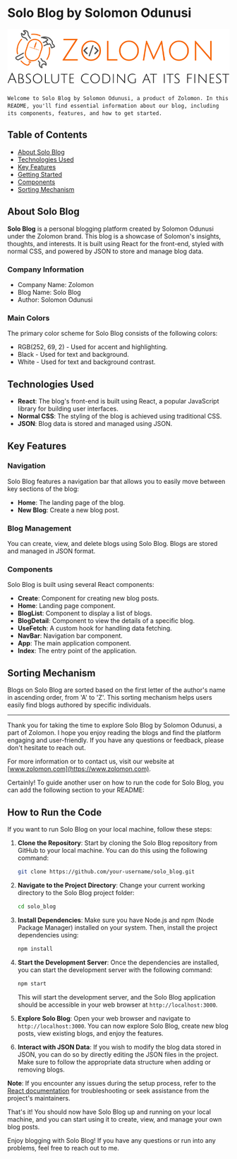 # Solo Blog by Solomon Odunusi

![Zolomon Logo](./src/zolo.svg)

``Welcome to Solo Blog by Solomon Odunusi, a product of Zolomon. In this README, you'll find essential information about our blog, including its components, features, and how to get started.``

## Table of Contents

- [About Solo Blog](#about-solo-blog)
- [Technologies Used](#technologies-used)
- [Key Features](#key-features)
- [Getting Started](#getting-started)
- [Components](#components)
- [Sorting Mechanism](#sorting-mechanism)

## About Solo Blog

**Solo Blog** is a personal blogging platform created by Solomon Odunusi under the Zolomon brand. This blog is a showcase of Solomon's insights, thoughts, and interests. It is built using React for the front-end, styled with normal CSS, and powered by JSON to store and manage blog data.

### Company Information

- Company Name: Zolomon
- Blog Name: Solo Blog
- Author: Solomon Odunusi

### Main Colors

The primary color scheme for Solo Blog consists of the following colors:
- RGB(252, 69, 2) - Used for accent and highlighting.
- Black - Used for text and background.
- White - Used for text and background contrast.

## Technologies Used

- **React**: The blog's front-end is built using React, a popular JavaScript library for building user interfaces.
- **Normal CSS**: The styling of the blog is achieved using traditional CSS.
- **JSON**: Blog data is stored and managed using JSON.

## Key Features

### Navigation

Solo Blog features a navigation bar that allows you to easily move between key sections of the blog:
- **Home**: The landing page of the blog.
- **New Blog**: Create a new blog post.

### Blog Management

You can create, view, and delete blogs using Solo Blog. Blogs are stored and managed in JSON format.

### Components

Solo Blog is built using several React components:

- **Create**: Component for creating new blog posts.
- **Home**: Landing page component.
- **BlogList**: Component to display a list of blogs.
- **BlogDetail**: Component to view the details of a specific blog.
- **UseFetch**: A custom hook for handling data fetching.
- **NavBar**: Navigation bar component.
- **App**: The main application component.
- **Index**: The entry point of the application.

## Sorting Mechanism

Blogs on Solo Blog are sorted based on the first letter of the author's name in ascending order, from 'A' to 'Z'. This sorting mechanism helps users easily find blogs authored by specific individuals.

---

Thank you for taking the time to explore Solo Blog by Solomon Odunusi, a part of Zolomon. I hope you enjoy reading the blogs and find the platform engaging and user-friendly. If you have any questions or feedback, please don't hesitate to reach out.

For more information or to contact us, visit our website at [www.zolomon.com](https://www.zolomon.com).


Certainly! To guide another user on how to run the code for Solo Blog, you can add the following section to your README:

## How to Run the Code

If you want to run Solo Blog on your local machine, follow these steps:

1. **Clone the Repository**: Start by cloning the Solo Blog repository from GitHub to your local machine. You can do this using the following command:

    ```bash
    git clone https://github.com/your-username/solo_blog.git
    ```

2. **Navigate to the Project Directory**: Change your current working directory to the Solo Blog project folder:

    ```bash
    cd solo_blog
    ```

3. **Install Dependencies**: Make sure you have Node.js and npm (Node Package Manager) installed on your system. Then, install the project dependencies using:

    ```bash
    npm install
    ```

4. **Start the Development Server**: Once the dependencies are installed, you can start the development server with the following command:

    ```bash
    npm start
    ```

    This will start the development server, and the Solo Blog application should be accessible in your web browser at `http://localhost:3000`.

5. **Explore Solo Blog**: Open your web browser and navigate to `http://localhost:3000`. You can now explore Solo Blog, create new blog posts, view existing blogs, and enjoy the features.

6. **Interact with JSON Data**: If you wish to modify the blog data stored in JSON, you can do so by directly editing the JSON files in the project. Make sure to follow the appropriate data structure when adding or removing blogs.

**Note**: If you encounter any issues during the setup process, refer to the [React documentation](https://reactjs.org/docs/getting-started.html) for troubleshooting or seek assistance from the project's maintainers.

That's it! You should now have Solo Blog up and running on your local machine, and you can start using it to create, view, and manage your own blog posts.

Enjoy blogging with Solo Blog! If you have any questions or run into any problems, feel free to reach out to me.